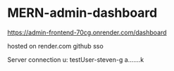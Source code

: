 # MERN-admin-dashboard

https://admin-frontend-70cg.onrender.com/dashboard

hosted on render.com
github sso

Server connection
u: testUser-steven-g
a.......k
